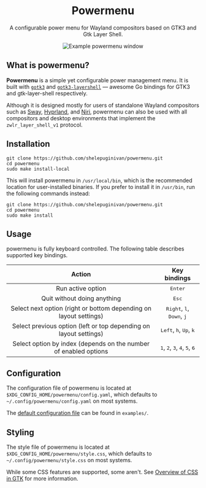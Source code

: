<div align="center">

# Powermenu

A configurable power menu for Wayland compositors based on GTK3 and Gtk Layer Shell.

![Example powermenu window](https://github.com/user-attachments/assets/d88d3710-135f-4c62-bc4b-1e5d3e529b0b)

</div>


## What is powermenu?

**Powermenu** is a simple yet configurable power management menu. It is built with [`gotk3`](https://github.com/gotk3/gotk3) and [`gotk3-layershell`](https://github.com/dlasky/gotk3-layershell) &mdash; awesome Go bindings for GTK3 and gtk-layer-shell respectively.

Although it is designed mostly for users of standalone Wayland compositors such as [Sway](https://github.com/swaywm/sway), [Hyprland](https://github.com/hyprwm/Hyprland), and [Niri](https://github.com/YaLTeR/niri), powermenu can also be used with all compositors and desktop environments that implement the `zwlr_layer_shell_v1` protocol.


## Installation

```shell
git clone https://github.com/shelepuginivan/powermenu.git
cd powermenu
sudo make install-local
```

This will install powermenu in `/usr/local/bin`, which is the recommended location for user-installed binaries. If you prefer to install it in `/usr/bin`, run the following commands instead:

```shell
git clone https://github.com/shelepuginivan/powermenu.git
cd powermenu
sudo make install
```

## Usage

powermenu is fully keyboard controlled. The following table describes supported key bindings.

|                              Action                               |                                    Key bindings                                    |
| :---------------------------------------------------------------: | :--------------------------------------------------------------------------------: |
|                         Run active option                         |                                  <kbd>Enter</kbd>                                  |
|                    Quit without doing anything                    |                                   <kbd>Esc</kbd>                                   |
| Select next option (right or bottom depending on layout settings) |           <kbd>Right</kbd>, <kbd>l</kbd>, <kbd>Down</kbd>, <kbd>j</kbd>            |
| Select previous option (left or top depending on layout settings) |             <kbd>Left</kbd>, <kbd>h</kbd>, <kbd>Up</kbd>, <kbd>k</kbd>             |
| Select option by index (depends on the number of enabled options  | <kbd>1</kbd>, <kbd>2</kbd>, <kbd>3</kbd>, <kbd>4</kbd>, <kbd>5</kbd>, <kbd>6</kbd> |


## Configuration

The configuration file of powermenu is located at `$XDG_CONFIG_HOME/powermenu/config.yaml`, which defaults to `~/.config/powermenu/config.yaml` on most systems.

The [default configuration file](https://github.com/shelepuginivan/powermenu/blob/main/examples/config.yaml) can be found in `examples/`.


## Styling

The style file of powermenu is located at `$XDG_CONFIG_HOME/powermenu/style.css`, which defaults to `~/.config/powermenu/style.css` on most systems.

While some CSS features are supported, some aren't. See [Overview of CSS in GTK](https://docs.gtk.org/gtk3/css-overview.html) for more information.
